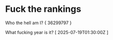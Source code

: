 # Fuck the rankings

Who the hell am I?
{ 36299797 }

What fucking year is it?
[ 2025-07-19T01:30:00Z ]
